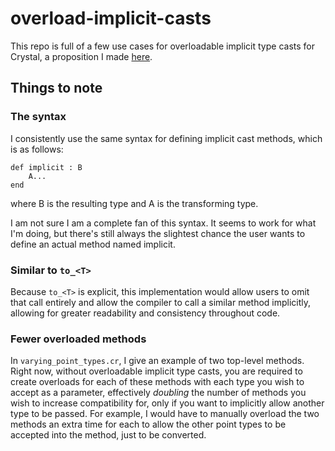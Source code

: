 # overload-implicit-casts

This repo is full of a few use cases for overloadable implicit type casts for Crystal,
a proposition I made [here](https://forum.crystal-lang.org/t/overloadable-implicit-type-casts/1046).

## Things to note

### The syntax

I consistently use the same syntax for defining implicit cast methods, which is as follows:
```cr
def implicit : B
    A...
end
```
where B is the resulting type and A is the transforming type.

I am not sure I am a complete fan of this syntax. It seems to work for what I'm doing, but there's still
always the slightest chance the user wants to define an actual method named implicit.

### Similar to `to_<T>`

Because `to_<T>` is explicit, this implementation would allow users to omit that call entirely
and allow the compiler to call a similar method implicitly, allowing for greater readability
and consistency throughout code.

### Fewer overloaded methods

In `varying_point_types.cr`, I give an example of two top-level methods. Right now, without overloadable
implicit type casts, you are required to create overloads for each of these methods with each type you
wish to accept as a parameter, effectively *doubling* the number of methods you wish to increase compatibility
for, only if you want to implicitly allow another type to be passed. For example, I would have to manually
overload the two methods an extra time for each to allow the other point types to be accepted into the method,
just to be converted.